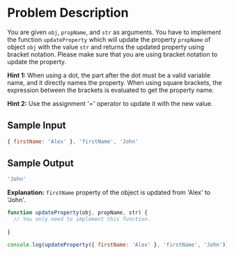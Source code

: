 # Problem Description

You are given `obj`, `propName`, and `str` as arguments. You have to implement the function `updateProperty` which will update the property `propName` of object `obj` with the value `str` and returns the updated property using bracket notation. Please make sure that you are using bracket notation to update the property.

**Hint 1:** When using a dot, the part after the dot must be a valid variable name, and it directly names the property. When using square brackets, the expression between the brackets is evaluated to get the property name.

**Hint 2:** Use the assignment '=' operator to update it with the new value.

## Sample Input

```javascript
{ firstName: 'Alex' }, 'firstName', 'John'
```

## Sample Output

```javascript
'John'
```

**Explanation:**
`firstName` property of the object is updated from 'Alex' to 'John'.

```javascript
function updateProperty(obj, propName, str) {
  // You only need to implement this function.
 
}

console.log(updateProperty({ firstName: 'Alex' }, 'firstName', 'John'));
